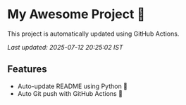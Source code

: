 # My Awesome Project 🚀

This project is automatically updated using GitHub Actions.

_Last updated: 2025-07-12 20:25:02 IST_

## Features
- Auto-update README using Python 🐍
- Auto Git push with GitHub Actions 🤖
